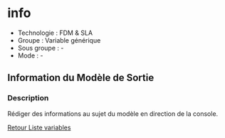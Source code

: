 # info

* Technologie : FDM & SLA
* Groupe : Variable générique
* Sous groupe :  -
* Mode : -

## Information du Modèle de Sortie

### Description

Rédiger des informations au sujet du modèle en direction de la console.

[Retour Liste variables](variable_list.md)
